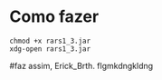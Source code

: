 # Como fazer

```
chmod +x rars1_3.jar 
xdg-open rars1_3.jar
```

#faz assim, Erick_Brth.
flgmkdngkldng
